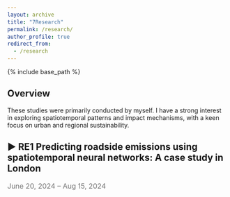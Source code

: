 ```yaml
---
layout: archive
title: "7Research"
permalink: /research/
author_profile: true
redirect_from:
  - /research
---
```


{% include base_path %}

## **Overview**
<p>
These studies were primarily conducted by myself. I have a strong interest in exploring spatiotemporal patterns and impact mechanisms, with a keen focus on urban and regional sustainability.
</p>

<!-- 研究项目标题 -->
<h2 class="toggle-header" style="cursor: pointer;">
  <span class="toggle-icon">▶</span><strong> RE1 Predicting roadside emissions using spatiotemporal neural networks: A case study in London</strong>
</h2>
<p style="color: #757575; font-size: 16px;">June 20, 2024 – Aug 15, 2024</p>
<div class="toggle-content" style="display: none;">
  <!-- 关键词部分 -->
  <p><strong>Key words:</strong> road emission prediction, spatiotemporal modeling, graph attention network</p>

  <!-- 父容器 -->
  <div class="content-wrapper" style="display: flex; max-height: 400px; align-items: flex-start;">
    <div id="researchCarousel_1" class= "carousel slide" data-ride="carousel" style="flex-basis: 50%; max-height: 400px">
      <ol class="carousel-indicators">
        <li data-target="#researchCarousel_1" data-slide-to="0" class="active"></li>
        <li data-target="#researchCarousel_1" data-slide-to="1"></li>
        <li data-target="#researchCarousel_1" data-slide-to="2"></li>
        <li data-target="#researchCarousel_1" data-slide-to="3"></li>
        <li data-target="#researchCarousel_1" data-slide-to="4"></li>
      </ol>
      <div class="carousel-inner">
        <div class="carousel-item active">
          <img src="/images/research_1/img_1.png" class="d-block mx-auto" alt="Research Image 1">
          <div class="carousel-caption d-none d-md-block">
            <h5>The air pollutant monitoring stations in London</h5>
          </div>
        </div>
        <div class="carousel-item">
          <img src="/images/research_1/img_2.png" class="d-block mx-auto" alt="Research Image 2">
          <div class="carousel-caption d-none d-md-block">
            <h5>The time series of NO2 concentration at stations</h5>
          </div>
        </div>
        <div class="carousel-item">
          <img src="/images/research_1/img_3.png" class="d-block mx-auto" alt="Research Image 3" style="margin-top: 50px;">
          <!--  style="object-fit: contain; width: 100%; height: auto;" -->
          <div class="carousel-caption d-none d-md-block">
            <h5>Monitoring station graphs with different distance thresholds</h5>
          </div>
        </div>
        <div class="carousel-item">
          <img src="/images/research_1/img_4.png" class="d-block mx-auto" alt="Research Image 4" style="margin-top: 50px;">
          <!--  style="object-fit: contain; width: 100%; height: auto;" -->
          <div class="carousel-caption d-none d-md-block">
            <h5>Performance metrics in terms of time granularities</h5>
          </div>
        </div>
        <div class="carousel-item">
          <img src="/images/research_1/img_5.png" class="d-block mx-auto" alt="Research Image 5" style="margin-top: 50px;">
          <!--  style="object-fit: contain; width: 100%; height: auto;" -->
          <div class="carousel-caption d-none d-md-block">
            <h5>Emission prediction fit curves and the actual time series</h5>
          </div>
        </div>
      </div>
      <!-- Controls -->
      <a class="carousel-control-prev" href="#researchCarousel_1" role="button" data-slide="prev">
        <span class="carousel-control-prev-icon" aria-hidden="true"></span>
        <span class="sr-only">Previous</span>
      </a>
      <a class="carousel-control-next" href="#researchCarousel_1" role="button" data-slide="next">
        <span class="carousel-control-next-icon" aria-hidden="true"></span>
        <span class="sr-only">Next</span>
      </a>
    </div>
    <!-- 摘要部分 -->
    <div class="research-summary" style="flex-basis: 50%; max-height: 400px; overflow-y: auto; padding: 10px; margin-left: 20px;">
      <p>London's heavy traffic with road emissions significantly impacts air quality, which becomes being a major concern. This study predicts future NO<sub>2</sub> concentrations based on spatiotemporal data around citywide monitoring stations.</p>
      <p><strong>Key contributions</strong></p>
      <ul>
        <li>Compiled a comprehensive spatiotemporal feature set with traffic characteristics (e.g., road conditions, network structure, traffic volume), providing valuable insights for transportation policy.</li>
        <li>Incorporated pollutant dispersion knowledge to build a spatiotemporal dynamic graph of monitoring stations, enhancing accuracy.</li>
        <li>Developed a hybrid model combining Graph Neural Networks and LSTM, capturing complex spatiotemporal dependencies of road emissions.</li>
      </ul>

      <p>Experiments on hourly air pollutant data from London's roadside stations, sourced from the <a href="https://www.londonair.org.uk/london/asp/publicdetails.asp" target="_blank" style="color: #757575;">London Air Quality Network (LAQN)</a>, validate the model. Results show a 12.5% accuracy improvement with the graph attention mechanism and extended forecast horizon to 12 hours using the LSTM encoder-decoder, outperforming baselines, especially in long-term (9-12h) predictions.</p>
    </div>
  </div>
</div>
<link rel="stylesheet" href="https://cdnjs.cloudflare.com/ajax/libs/font-awesome/5.15.4/css/all.min.css">
<p style="margin-top: 30px; margin-bottom: 0;">Preprint forthcoming on arXiv (<a href="/files/research_1/Sample_of_work.pdf" target="_blank"><i class="fas fa-file-pdf"></i> Sample of Work</a>). Code available on <a href="https://github.com/Minw913/REGAL-Roadside-Emission-Prediction" target="_blank"><i class="fab fa-github"></i> GitHub</a>.</p>
<!-- 分隔线 -->
<hr style="border: none; height: 0.5px; background-color: #757575; margin-top: 10px; margin-bottom: 10px;">


<!-- 研究项目标题 -->
<h2 class="toggle-header" style="cursor: pointer;">
  <span class="toggle-icon">▶</span><strong> RE2 Investigating the impact of London's Ultra Low Emission Zone on electric vehicle adoption</strong>
</h2>
<p style="color: #757575; font-size: 16px;">May 20, 2024 – June 15, 2024</p>
<div class="toggle-content" style="display: none;">
<!-- 关键词部分 -->
  <p><strong>Keywords:</strong> road emission prediction, spatiotemporal data modeling, graph attention network</p>

  <!-- 父容器 -->
  <div class="content-wrapper" style="display: flex; max-height: 400px; align-items: flex-start;">
    <div id="researchCarousel_2" class= "carousel slide" data-ride="carousel" style="flex-basis: 50%; max-height: 400px">
      <ol class="carousel-indicators">
        <li data-target="#researchCarousel_2" data-slide-to="0" class="active"></li>
        <li data-target="#researchCarousel_2" data-slide-to="1"></li>
        <li data-target="#researchCarousel_2" data-slide-to="2"></li>
      </ol>
      <div class="carousel-inner">
        <div class="carousel-item active">
          <img src="/images/research_2/img_1.png" class="d-block mx-auto" alt="Research Image 1"
          style="margin-top: 50px;">
          <div class="carousel-caption d-none d-md-block">
            <h5>The distribution of Monitoring stations in London</h5>
          </div>
        </div>
        <div class="carousel-item">
          <img src="/images/research_2/img_2.png" class="d-block mx-auto" alt="Research Image 2"
          style="margin-top: 40px;">
          <div class="carousel-caption d-none d-md-block">
            <h5>The time series of NO2 concentration at stations</h5>
          </div>
        </div>
        <div class="carousel-item">
          <img src="/images/research_2/img_3.png" class="d-block mx-auto" alt="Research Image 3" style="margin-top: 30px;">
          <!--  style="object-fit: contain; width: 100%; height: auto;" -->
          <div class="carousel-caption d-none d-md-block">
            <h5>Monitoring station graphs with different distance thresholds</h5>
          </div>
        </div>
      </div>
      <!-- Controls -->
      <a class="carousel-control-prev" href="#researchCarousel_2" role="button" data-slide="prev">
        <span class="carousel-control-prev-icon" aria-hidden="true"></span>
        <span class="sr-only">Previous</span>
      </a>
      <a class="carousel-control-next" href="#researchCarousel_2" role="button" data-slide="next">
        <span class="carousel-control-next-icon" aria-hidden="true"></span>
        <span class="sr-only">Next</span>
      </a>
    </div>
    <!-- 摘要部分 -->
    <div class="research-summary" style="flex-basis: 50%; max-height: 400px; overflow-y: auto; padding: 10px; margin-left: 20px;">
      <p>A large body of literature provides strong evidence for the efficacy of ULEZ and similar policies in reducing emissions and promoting green transportation.This study examines the impact of London's Ultra Low Emission Zone (ULEZ) on electric vehicle (EV) adoption, using the 2021 Inner London Boundary to define treatment and control groups.</p>
      <p>Given the rapid growth of EV adoption in Greater London, potentially due to spatial spillover effects from the ULEZ policy, additional variables accounting for <strong>distance decay</strong>, <strong>spatial interaction</strong> and <strong>spatial autocorrelation</strong> were included to capture spatial patterns. Moreover, <strong>wedge-shaped urban partitions</strong> were constructed to address radial and directional heterogeneity within similar geographic regions.</p>
      <p>Regression results show that after accounting for spatial and temporal heterogeneity, the ULEZ policy's impact on EV adoption is not consistently significant within Greater London. This suggests that EV adoption growth rates within and outside the boundary are synchronized for reasons beyond simple spatial effects, likely influenced by complex socio-economic factors and urban transportation infrastructure.Additionally, anticipatory effects may explain the limited impact observed, as individuals likely adapted to future standards ahead of ULEZ enforcement, slowing EV adoption growth before the policy took effect.</p>
      <P>Future research will employ Staggered DID for multi-period data and Propensity Score Matching to balance samples and control for confounding variables.</P>
    </div>
  </div>
  <p style="margin-top: 35px; margin-bottom: 0;"><strong>Honor:</strong> Distinction in course <a href="https://www.lse.ac.uk/resources/calendar2023-2024/courseGuides/GY/2023_GY460.htm"> GY460 Techniques of Spatial Economic Analysis</a></p>
</div>
<!-- 分隔线 -->
<link rel="stylesheet" href="https://cdnjs.cloudflare.com/ajax/libs/font-awesome/5.15.4/css/all.min.css">
<p style="margin-bottom: 0;">
  <a href="/files/research_2/Sample_of_work_EN.pdf" target="_blank">
    <i class="fas fa-file-pdf"></i> Sample of Work
  </a>
<hr style="border: none; height: 0.5px; background-color: #757575; margin-top: 10px; margin-bottom: 10px;">



<!-- 研究项目标题 -->
<!-- <h2 class="toggle-header" style="cursor: pointer;">
  <span class="toggle-icon">▶</span><strong> RE3 Study on multi-scale spatiotemporal impact mechanism in nighttime economy: A case in Nanjing, China</strong>
</h2>
<p style="color: #757575; font-size: 16px;">Jan 20, 2023 – May 15, 2023</p>
<div class="toggle-content" style="display: none;">
  <!-- 关键词部分 -->
  <!-- <p><strong>Keywords:</strong> road emission prediction, spatiotemporal data modeling, graph attention network</p> -->

<h2 class="toggle-header" style="cursor: pointer;">
  <span class="toggle-icon">▶</span><strong> RE4 Spatio-temporal evolution of urban low-carbon competitiveness in the Yangtze River Delta from 2000 to 2020</strong>
</h2>
<p style="color: #757575; font-size: 16px;">Oct 01, 2021 – Nov 15, 2022</p>
<div class="toggle-content" style="display: none;">
  <!-- <p style="color: #757575; font-size: 16px;">June 20, 2024 – Aug 15, 2022</p> -->
  <!-- 关键词部分 -->
  <p><strong>Keywords:</strong> Yangtze river delta; low-carbon competitiveness; grey correlation TOPSIS; exploratory spatiotemporal data analysis</p>

  <!-- 父容器 -->
  <div class="content-wrapper" style="display: flex; max-height: 400px; align-items: flex-start;">
    <div id="researchCarousel_3" class ="carousel slide" data-ride="carousel" style="flex-basis: 50%; max-height: 400px">
      <ol class="carousel-indicators">
        <li data-target="#researchCarousel_3" data-slide-to="0" class="active"></li>
        <li data-target="#researchCarousel_3" data-slide-to="1"></li>
        <li data-target="#researchCarousel_3" data-slide-to="2"></li>
        <li data-target="#researchCarousel_3" data-slide-to="3"></li>
      </ol>
      <div class="carousel-inner">
        <div class="carousel-item active">
          <img src="/images/research_4/img_1.png" class="d-block mx-auto" alt="Research Image 1"
          style="margin-top: 20px;">
          <div class="carousel-caption d-none d-md-block">
            <h5 >Research framework</h5>
          </div>
          <!-- 放大按钮 -->
          <!-- <button class="enlarge-btn" onclick="openModal('/images/research_1/img_1.png')">🔍</button> -->
        </div>
        <!-- 放大按钮 -->
        <!-- <button class="enlarge-btn" onclick="openModal('/images/research_1/img_1.png')">🔍</button> -->
        <div class="carousel-item">
          <div class="d-block w-100" style="height: 500px;">
            <img src="/images/research_4/img_3.png" class="d-block mx-auto" alt="Research Image 1"
            style="margin-top: 20px;">
          </div>
          <div class="carousel-caption d-none d-md-block">
            <h5 style="font-size: 15px;">Spatiotemporal evolution of urban low-carbon competitiveness</h5>
          </div>
           <!-- 放大按钮 -->
          <!-- <button class="enlarge-btn" onclick="openModal('/images/research_1/img_1.png')">🔍</button> -->
        </div>
        <div class="carousel-item">
          <div class="d-block w-100" style="height: 500px;">
            <img src="/images/research_4/img_4.png" class="d-block mx-auto" alt="Research Image 1"
            style="margin-top: 20px;">
          </div>
          <div class="carousel-caption d-none d-md-block">
            <h5 style="font-size: 15px;">Spatiotemporal evolution types of low-carbon competitiveness</h5>
          </div>
           <!-- 放大按钮 -->
          <!-- <button class="enlarge-btn" onclick="openModal('/images/research_1/img_1.png')">🔍</button> -->
        </div>
        <div class="carousel-item">
          <div class="d-block w-100" style="height: 500px;">
            <img src="/images/research_4/img_5.png" class="d-block mx-auto" alt="Research Image 1"
            style="margin-top: 20px;">
          </div>
          <div class="carousel-caption d-none d-md-block">
            <h5>Impact mechanism of urban low-carbon competitiveness</h5>
          </div>
           <!-- 放大按钮 -->
          <!-- <button class="enlarge-btn" onclick="openModal('/images/research_1/img_1.png')">🔍</button> -->
        </div>
      </div>
      <!-- Controls -->
      <a class="carousel-control-prev" href="#researchCarousel_3" role="button" data-slide="prev">
        <span class="carousel-control-prev-icon" aria-hidden="true"></span>
        <span class="sr-only">Previous</span>
      </a>
      <a class="carousel-control-next" href="#researchCarousel_3" role="button" data-slide="next">
        <span class="carousel-control-next-icon" aria-hidden="true"></span>
        <span class="sr-only">Next</span>
      </a>
    </div>
    <!-- 轮播图放大模态框 HTML -->
    <!-- <div id="imageModal" class="modal">
      <span class="close" onclick="closeModal()">&times;</span>
      <img class="modal-content" id="modalImg">
    </div> -->
    <!-- 摘要部分 -->
    <div class="research-summary" style="flex-basis: 50%; max-height: 400px; overflow-y: auto; padding: 10px; margin-left: 20px;">
      <p>To achieve carbon peaking and carbon neutrality goals, it is necessary to recognize the spatiotemporal evolution patterns of urban low-carbon competitiveness at a regional scale. This study focuses on the low-carbon competitiveness of 41 cities in the Yangtze River Delta from 2000 to 2020.</p>
      <p><strong>Key contributions</strong></p>
      <ul>
        <li>Developed a comprehensive index system for evaluating urban low-carbon competitiveness, consisting of three dimensions: carbon emissions, socio-economic factors, and low-carbon technologies and policies.</li>

        <li>Analyzed the time-series evolution of low-carbon competitiveness using the TOPSIS grey relational analysis method and identified spatial patterns with LISA time path and space-time transition models.</li>

        <li>Classified the 41 cities into 7 spatiotemporal evolution types to reveal different spatial characteristics of low-carbon competitiveness.</li>
      </ul>

      <p>The study shows significant changes in low-carbon competitiveness in the Yangtze River Delta over 20 years, with Shanghai ranking highest and Anhui Province lowest. The spatial correlation of carbon emissions varied greatly, while socio-economic factors were weaker. 81.1% of cities exhibited path dependence in their spatiotemporal evolution.</p>
    </div>
  </div>
<!-- </div> -->
  <link rel="stylesheet" href="https://cdnjs.cloudflare.com/ajax/libs/font-awesome/5.15.4/css/all.min.css">
  <p style="margin-top: 35px; margin-bottom: 0;"><strong>Honor:</strong> Excellent Reporting Award in the 3rd National Symposium on Regional Ecology; Accepted by the journal <i>Geographical Research</i>.</p>
</div>
<!-- 引入 Font Awesome 的 CDN，用于加载 PDF 图标 -->
<link rel="stylesheet" href="https://cdnjs.cloudflare.com/ajax/libs/font-awesome/5.15.4/css/all.min.css">
<p style="margin-bottom: 0;"><a href="https://kns.cnki.net/kcms2/article/abstract?v=64ENavj7QCCZRR-vWduYhaPMAtrNnPj_aSgmzReI_zpsX_16GYabBRi2jPuvPh4qs8EDZxZmEe8_v-hx2eZPs8K4wp4FrumfzFzYL_DXCztzBW_7_uTGG3RGvZRKOb-mbEWaXOl66TnhyiedikYK04CUd7XMRjMI8wgibcLl3LDAJzjcAcy9ZEehUVwA_xip&uniplatform=NZKPT&language=CHS">Paper Link</a>. Sample of Work &nbsp;(
  <a href="/files/research_4/Sample_of_work_ZH.pdf" target="_blank">
    <i class="fas fa-file-pdf"></i> ZH
  </a>
  &nbsp;&nbsp; 
  <a href="/files/research_4/Sample_of_work_EN.pdf" target="_blank">
    <i class="fas fa-file-pdf"></i> EN
  </a>)
</p>
<!-- 分隔线 -->
<hr style="border: none; height: 0.5px; background-color: #757575; margin-top: 10px; margin-bottom: 10px;">